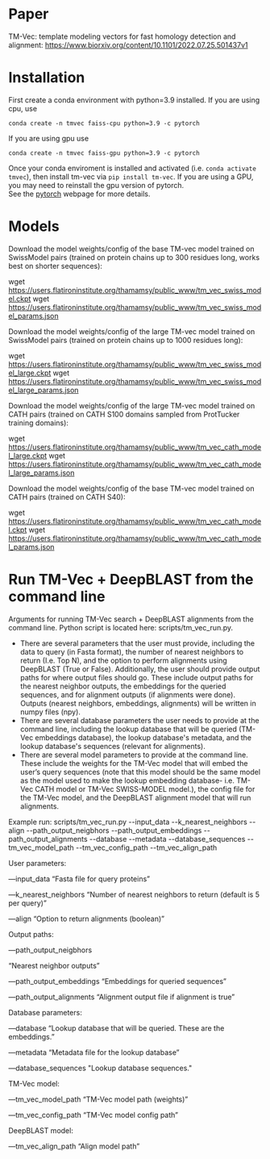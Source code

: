 # Paper
TM-Vec: template modeling vectors for fast homology detection and alignment: https://www.biorxiv.org/content/10.1101/2022.07.25.501437v1

# Installation

First create a conda environment with python=3.9 installed.  If you are using cpu, use

`conda create -n tmvec faiss-cpu python=3.9 -c pytorch`

If you are using gpu use

`conda create -n tmvec faiss-gpu python=3.9 -c pytorch`

Once your conda enviroment is installed and activated (i.e. `conda activate tmvec`), then install tm-vec via
`pip install tm-vec`. If you are using a GPU, you may need to reinstall the gpu version of pytorch.  
See the [pytorch](https://pytorch.org/) webpage for more details.

# Models
Download the model weights/config of the base TM-vec model trained on SwissModel pairs (trained on protein chains up to 300 residues long, works best on shorter sequences):

wget https://users.flatironinstitute.org/thamamsy/public_www/tm_vec_swiss_model.ckpt
wget https://users.flatironinstitute.org/thamamsy/public_www/tm_vec_swiss_model_params.json

Download the model weights/config of the large TM-vec model trained on SwissModel pairs (trained on protein chains up to 1000 residues long):

wget https://users.flatironinstitute.org/thamamsy/public_www/tm_vec_swiss_model_large.ckpt
wget https://users.flatironinstitute.org/thamamsy/public_www/tm_vec_swiss_model_large_params.json

Download the model weights/config of the large TM-vec model trained on CATH pairs (trained on CATH S100 domains sampled from ProtTucker training domains):

wget https://users.flatironinstitute.org/thamamsy/public_www/tm_vec_cath_model_large.ckpt
wget https://users.flatironinstitute.org/thamamsy/public_www/tm_vec_cath_model_large_params.json


Download the model weights/config of the base TM-vec model trained on CATH pairs (trained on CATH S40):

wget https://users.flatironinstitute.org/thamamsy/public_www/tm_vec_cath_model.ckpt
wget https://users.flatironinstitute.org/thamamsy/public_www/tm_vec_cath_model_params.json



# Run TM-Vec + DeepBLAST from the command line

Arguments for running TM-Vec search + DeepBLAST alignments from the command line. Python script is located here: scripts/tm_vec_run.py.

- There are several parameters that the user must provide, including the data to query (in Fasta format), the number of nearest neighbors to return (I️.e. Top N), and the option to perform alignments using DeepBLAST (True or False).  Additionally, the user should provide output paths for where output files should go. These include output paths for the nearest neighbor outputs, the embeddings for the queried sequences, and for alignment outputs (if alignments were done). Outputs (nearest neighbors, embeddings, alignments) will be written in numpy files (npy). 
- There are several database parameters the user needs to provide at the command line, including the lookup database that will be queried (TM-Vec embeddings database), the lookup database's metadata, and the lookup database's sequences (relevant for alignments). 
- There are several model parameters to provide at the command line. These include the weights for the TM-Vec model that will embed the user’s query sequences (note that this model should be the same model as the model used to make the lookup embedding database- i.e. TM-Vec CATH model or TM-Vec SWISS-MODEL model.), the config file for the TM-Vec model, and the DeepBLAST alignment model that will run alignments. 


Example run:
scripts/tm_vec_run.py --input_data --k_nearest_neighbors --align --path_output_neigbhors --path_output_embeddings --path_output_alignments --database --metadata --database_sequences --tm_vec_model_path --tm_vec_config_path --tm_vec_align_path


User parameters:

—input_data
“Fasta file for query proteins”

—k_nearest_neighbors
“Number of nearest neighbors to return (default is 5 per query)”

—align
“Option to return alignments (boolean)”

Output paths:

—path_output_neigbhors

“Nearest neighbor outputs”

—path_output_embeddings
“Embeddings for queried sequences”

—path_output_alignments
“Alignment output file if alignment is true”

Database parameters:

—database
“Lookup database that will be queried. These are the embeddings.” 

—metadata
“Metadata file for the lookup database”

—database_sequences
"Lookup database sequences."

TM-Vec model:

—tm_vec_model_path
“TM-Vec model path (weights)”

—tm_vec_config_path
“TM-Vec model config path”

DeepBLAST model:

—tm_vec_align_path
“Align model path”





